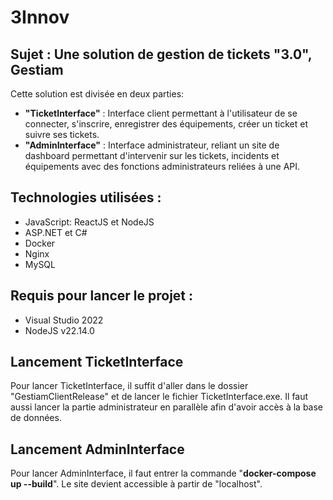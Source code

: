 # 3Innov

## **Sujet : Une solution de gestion de tickets "3.0", Gestiam**
 
Cette solution est divisée en deux parties: 
- **"TicketInterface"** : Interface client permettant à l'utilisateur de se connecter, s'inscrire, enregistrer des équipements, créer un ticket et suivre ses tickets.
- **"AdminInterface"** : Interface administrateur, reliant un site de dashboard permettant d'intervenir sur les tickets, incidents et équipements avec des fonctions administrateurs reliées à une API. 

## **Technologies utilisées :**
- JavaScript: ReactJS et NodeJS
- ASP.NET et C#
- Docker
- Nginx
- MySQL

## **Requis pour lancer le projet :**
- Visual Studio 2022
- NodeJS v22.14.0

## Lancement TicketInterface
Pour lancer TicketInterface, il suffit d'aller dans le dossier "GestiamClientRelease" et de lancer le fichier TicketInterface.exe. Il faut aussi lancer la partie administrateur en parallèle afin d'avoir accès à la base de données.

## Lancement AdminInterface
Pour lancer AdminInterface, il faut entrer la commande "**docker-compose up --build**". Le site devient accessible à partir de "localhost".
